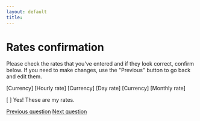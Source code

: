 ```yaml
---
layout: default
title: 
---
```


# Rates confirmation

Please check the rates that you've entered and if they look correct, confirm below. If you need to make changes, use the "Previous" button to go back and edit them.

[Currency] [Hourly rate]
[Currency] [Day rate]
[Currency] [Monthly rate]

[ ] Yes! These are my rates.

[Previous question](./Db_3_rates.html)
[Next question](./Db_5_comments.html)